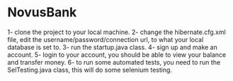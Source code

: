 # NovusBank
1-  clone the project to your local machine.
2- change the hibernate.cfg.xml file, edit the username/password/connection url, to what your local database is set to. 
3- run the startup.java class.
4- sign up and make an account.
5- login to your account, you should be able to view your balance and transfer money.
6- to run some automated tests, you need to run the SelTesting.java class, this will do some selenium testing. 
